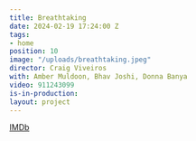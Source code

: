 ```yaml
---
title: Breathtaking
date: 2024-02-19 17:24:00 Z
tags:
- home
position: 10
image: "/uploads/breathtaking.jpeg"
director: Craig Viveiros
with: Amber Muldoon, Bhav Joshi, Donna Banya
video: 911243099
is-in-production: 
layout: project
---
```


[IMDb](https://www.imdb.com/title/tt28509857/?ref_=nv_sr_srsg_0_tt_8_nm_0_q_breathta)